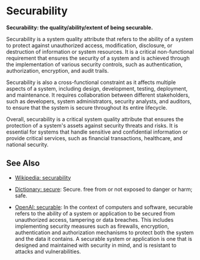 # Securability

**Securability: the quality/ability/extent of being securable.**

<span data-chatgpt-prompt="explain securability (system quality attribute, cross-functional constraint, non-functional requirement\)">

Securability is a system quality attribute that refers to the ability of a system to protect against unauthorized access, modification, disclosure, or destruction of information or system resources. It is a critical non-functional requirement that ensures the security of a system and is achieved through the implementation of various security controls, such as authentication, authorization, encryption, and audit trails.

Securability is also a cross-functional constraint as it affects multiple aspects of a system, including design, development, testing, deployment, and maintenance. It requires collaboration between different stakeholders, such as developers, system administrators, security analysts, and auditors, to ensure that the system is secure throughout its entire lifecycle.

Overall, securability is a critical system quality attribute that ensures the protection of a system's assets against security threats and risks. It is essential for systems that handle sensitive and confidential information or provide critical services, such as financial transactions, healthcare, and national security.

</span>

## See Also

* [Wikipedia: securability](https://wikipedia.org/wiki/securability)

* [Dictionary: secure](https://www.dictionary.com/browse/secure): Secure. free from or not exposed to danger or harm; safe.

* [OpenAI: securable](https:://openai.com): <span data-chatgpt-prompt="define securable (computers and software)">In the context of computers and software, securable refers to the ability of a system or application to be secured from unauthorized access, tampering or data breaches. This includes implementing security measures such as firewalls, encryption, authentication and authorization mechanisms to protect both the system and the data it contains. A securable system or application is one that is designed and maintained with security in mind, and is resistant to attacks and vulnerabilities.</span>
